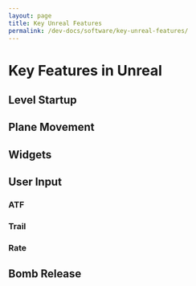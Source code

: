 ```yaml
---
layout: page
title: Key Unreal Features
permalink: /dev-docs/software/key-unreal-features/
---
```


# Key Features in Unreal

## Level Startup

## Plane Movement

## Widgets

## User Input

### ATF

### Trail

### Rate

## Bomb Release
